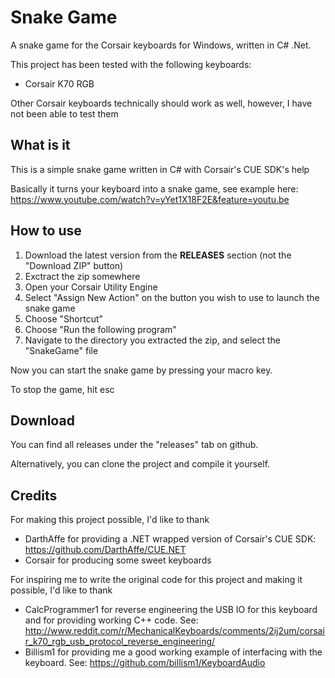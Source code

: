 Snake Game
=============

A snake game for the Corsair keyboards for Windows, written in C# .Net.

This project has been tested with the following keyboards:
* Corsair K70 RGB

Other Corsair keyboards technically should work as well, however, I have not been able to test them

What is it
----------

This is a simple snake game written in C# with Corsair's CUE SDK's help

Basically it turns your keyboard into a snake game, see example here: https://www.youtube.com/watch?v=yYet1X18F2E&feature=youtu.be

How to use
----------

1. Download the latest version from the **RELEASES** section (not the "Download ZIP" button)
2. Exctract the zip somewhere
3. Open your Corsair Utility Engine
4. Select "Assign New Action" on the button you wish to use to launch the snake game
5. Choose "Shortcut"
6. Choose "Run the following program"
7. Navigate to the directory you extracted the zip, and select the "SnakeGame" file

Now you can start the snake game by pressing your macro key.

To stop the game, hit esc

Download
--------

You can find all releases under the "releases" tab on github.

Alternatively, you can clone the project and compile it yourself.

Credits
-------
For making this project possible, I'd like to thank
* DarthAffe for providing a .NET wrapped version of Corsair's CUE SDK: https://github.com/DarthAffe/CUE.NET
* Corsair for producing some sweet keyboards

For inspiring me to write the original code for this project and making it possible, I'd like to thank
* CalcProgrammer1 for reverse engineering the USB IO for this keyboard and for providing working C++ code. See: http://www.reddit.com/r/MechanicalKeyboards/comments/2ij2um/corsair_k70_rgb_usb_protocol_reverse_engineering/
* Billism1 for providing me a good working example of interfacing with the keyboard. See: https://github.com/billism1/KeyboardAudio
